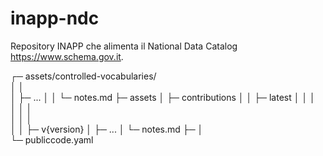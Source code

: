 # inapp-ndc
Repository INAPP che alimenta il National Data Catalog https://www.schema.gov.it.

┌─ assets/controlled-vocabularies/\
│  │ \
│  ├─ ...
│  │  └─ notes.md
├─ assets
│  ├─ contributions
│  │   ├─ latest
│  │   │   
│  │   │   
│  │   │   
│  │   ├─ v{version}
│  ├─ ...
│  └─ notes.md
├─ 
│  
└─ publiccode.yaml
